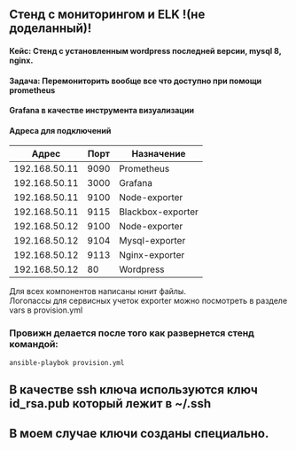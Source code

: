 ## Стенд с мониторингом и ELK !(не доделанный)!

#### Кейс: Стенд с установленным wordpress последней версии, mysql 8, nginx.
#### Задача: Перемониторить вообще все что доступно при помощи prometheus
#### Grafana в качестве инструмента визуализации

#### Адреса для подключений

| Адрес         | Порт | Назначение        |
|---------------|------|-------------------|
| 192.168.50.11 | 9090 | Prometheus        |
| 192.168.50.11 | 3000 | Grafana           |
| 192.168.50.11 | 9100 | Node-exporter     |
| 192.168.50.11 | 9115 | Blackbox-exporter |
| 192.168.50.12 | 9100 | Node-exporter     |
| 192.168.50.12 | 9104 | Mysql-exporter    |
| 192.168.50.12 | 9113 | Nginx-exporter    |
| 192.168.50.12 | 80   | Wordpress         |

Для всех компонентов написаны юнит файлы.  
Логопассы для сервисных учеток exporter можно посмотреть в разделе vars в provision.yml  

### Провижн делается после того как развернется стенд командой:  
```
ansible-playbok provision.yml
```

## В качестве ssh ключа используются ключ id_rsa.pub который лежит в ~/.ssh
## В моем случае ключи созданы специально. 